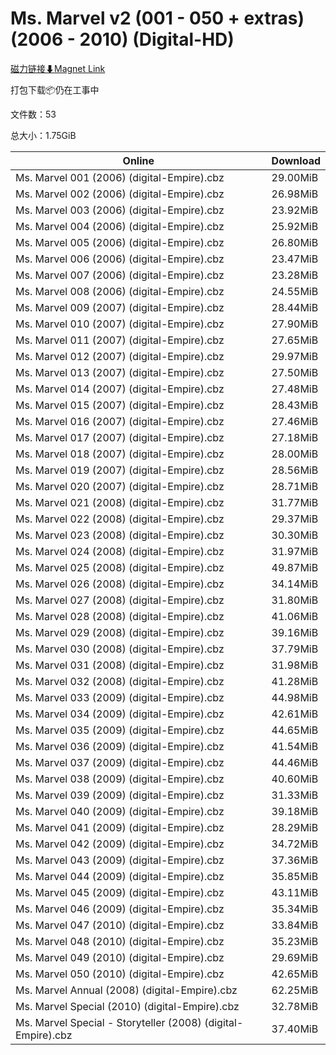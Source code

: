 # Ms. Marvel v2 (001 - 050 + extras) (2006 - 2010) (Digital-HD)

[磁力链接⬇Magnet Link](magnet:?xt=urn:btih:67a48a17997066a8aca60e8c9597e1535f36eee2&dn=Ms.%20Marvel%20v2%20%28001%20-%20050%20%2B%20extras%29%20%282006%20-%202010%29%20%28Digital-HD%29)

打包下载📦仍在工事中

文件数：53

总大小：1.75GiB

Online | Download
--- | ---
Ms. Marvel 001 (2006) (digital-Empire).cbz | 29.00MiB
Ms. Marvel 002 (2006) (digital-Empire).cbz | 26.98MiB
Ms. Marvel 003 (2006) (digital-Empire).cbz | 23.92MiB
Ms. Marvel 004 (2006) (digital-Empire).cbz | 25.92MiB
Ms. Marvel 005 (2006) (digital-Empire).cbz | 26.80MiB
Ms. Marvel 006 (2006) (digital-Empire).cbz | 23.47MiB
Ms. Marvel 007 (2006) (digital-Empire).cbz | 23.28MiB
Ms. Marvel 008 (2006) (digital-Empire).cbz | 24.55MiB
Ms. Marvel 009 (2007) (digital-Empire).cbz | 28.44MiB
Ms. Marvel 010 (2007) (digital-Empire).cbz | 27.90MiB
Ms. Marvel 011 (2007) (digital-Empire).cbz | 27.65MiB
Ms. Marvel 012 (2007) (digital-Empire).cbz | 29.97MiB
Ms. Marvel 013 (2007) (digital-Empire).cbz | 27.50MiB
Ms. Marvel 014 (2007) (digital-Empire).cbz | 27.48MiB
Ms. Marvel 015 (2007) (digital-Empire).cbz | 28.43MiB
Ms. Marvel 016 (2007) (digital-Empire).cbz | 27.46MiB
Ms. Marvel 017 (2007) (digital-Empire).cbz | 27.18MiB
Ms. Marvel 018 (2007) (digital-Empire).cbz | 28.00MiB
Ms. Marvel 019 (2007) (digital-Empire).cbz | 28.56MiB
Ms. Marvel 020 (2007) (digital-Empire).cbz | 28.71MiB
Ms. Marvel 021 (2008) (digital-Empire).cbz | 31.77MiB
Ms. Marvel 022 (2008) (digital-Empire).cbz | 29.37MiB
Ms. Marvel 023 (2008) (digital-Empire).cbz | 30.30MiB
Ms. Marvel 024 (2008) (digital-Empire).cbz | 31.97MiB
Ms. Marvel 025 (2008) (digital-Empire).cbz | 49.87MiB
Ms. Marvel 026 (2008) (digital-Empire).cbz | 34.14MiB
Ms. Marvel 027 (2008) (digital-Empire).cbz | 31.80MiB
Ms. Marvel 028 (2008) (digital-Empire).cbz | 41.06MiB
Ms. Marvel 029 (2008) (digital-Empire).cbz | 39.16MiB
Ms. Marvel 030 (2008) (digital-Empire).cbz | 37.79MiB
Ms. Marvel 031 (2008) (digital-Empire).cbz | 31.98MiB
Ms. Marvel 032 (2008) (digital-Empire).cbz | 41.28MiB
Ms. Marvel 033 (2009) (digital-Empire).cbz | 44.98MiB
Ms. Marvel 034 (2009) (digital-Empire).cbz | 42.61MiB
Ms. Marvel 035 (2009) (digital-Empire).cbz | 44.65MiB
Ms. Marvel 036 (2009) (digital-Empire).cbz | 41.54MiB
Ms. Marvel 037 (2009) (digital-Empire).cbz | 44.46MiB
Ms. Marvel 038 (2009) (digital-Empire).cbz | 40.60MiB
Ms. Marvel 039 (2009) (digital-Empire).cbz | 31.33MiB
Ms. Marvel 040 (2009) (digital-Empire).cbz | 39.18MiB
Ms. Marvel 041 (2009) (digital-Empire).cbz | 28.29MiB
Ms. Marvel 042 (2009) (digital-Empire).cbz | 34.72MiB
Ms. Marvel 043 (2009) (digital-Empire).cbz | 37.36MiB
Ms. Marvel 044 (2009) (digital-Empire).cbz | 35.85MiB
Ms. Marvel 045 (2009) (digital-Empire).cbz | 43.11MiB
Ms. Marvel 046 (2009) (digital-Empire).cbz | 35.34MiB
Ms. Marvel 047 (2010) (digital-Empire).cbz | 33.84MiB
Ms. Marvel 048 (2010) (digital-Empire).cbz | 35.23MiB
Ms. Marvel 049 (2010) (digital-Empire).cbz | 29.69MiB
Ms. Marvel 050 (2010) (digital-Empire).cbz | 42.65MiB
Ms. Marvel Annual (2008) (digital-Empire).cbz | 62.25MiB
Ms. Marvel Special (2010) (digital-Empire).cbz | 32.78MiB
Ms. Marvel Special - Storyteller (2008) (digital-Empire).cbz | 37.40MiB